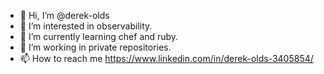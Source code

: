 - 👋 Hi, I’m @derek-olds
- 👀 I’m interested in observability.
- 🌱 I’m currently learning chef and ruby.
- 💞️ I’m working in private repositories.
- 📫 How to reach me https://www.linkedin.com/in/derek-olds-3405854/

<!---
derek-olds/derek-olds is a ✨ special ✨ repository because its `README.md` (this file) appears on your GitHub profile.
You can click the Preview link to take a look at your changes.
--->
